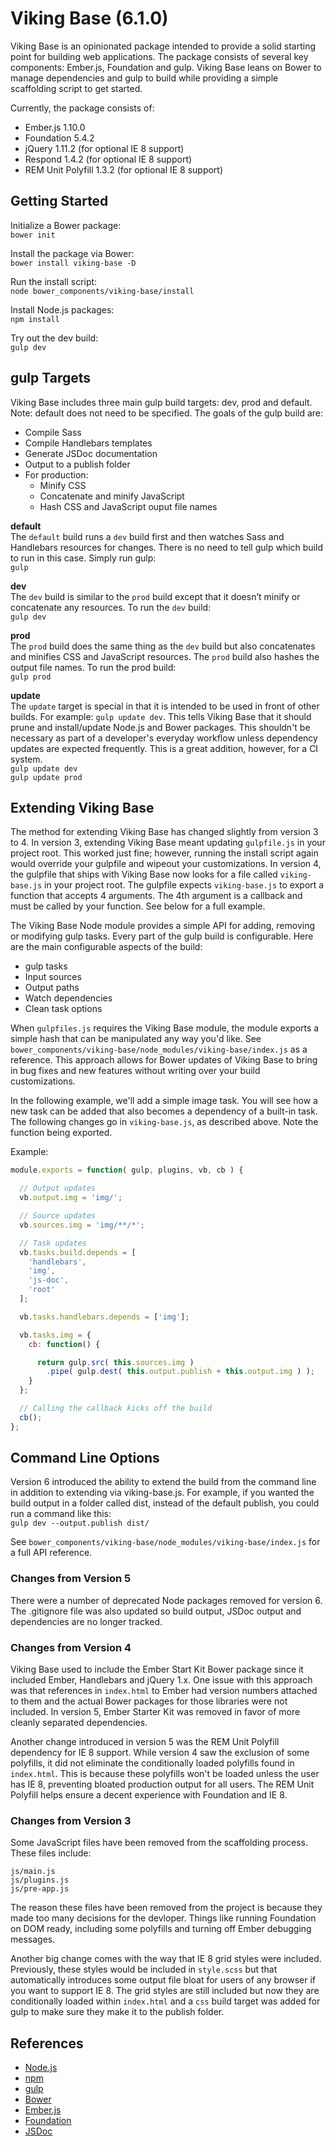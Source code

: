 # Viking Base (6.1.0)

Viking Base is an opinionated package intended to provide a solid starting point for building web applications. The package consists of several key components: Ember.js, Foundation and gulp. Viking Base leans on Bower to manage dependencies and gulp to build while providing a simple scaffolding script to get started.

Currently, the package consists of:

* Ember.js 1.10.0
* Foundation 5.4.2
* jQuery 1.11.2 (for optional IE 8 support)
* Respond 1.4.2 (for optional IE 8 support)
* REM Unit Polyfill 1.3.2 (for optional IE 8 support)

## Getting Started

Initialize a Bower package:  
`bower init`

Install the package via Bower:  
`bower install viking-base -D`

Run the install script:  
`node bower_components/viking-base/install`

Install Node.js packages:  
`npm install`

Try out the dev build:  
`gulp dev`

## gulp Targets

Viking Base includes three main gulp build targets: dev, prod and default. Note: default does not need to be specified. The goals of the gulp build are:

* Compile Sass
* Compile Handlebars templates
* Generate JSDoc documentation
* Output to a publish folder
* For production:
    * Minify CSS
    * Concatenate and minify JavaScript
    * Hash CSS and JavaScript ouput file names

**default**  
The `default` build runs a `dev` build first and then watches Sass and Handlebars resources for changes. There is no need to tell gulp which build to run in this case. Simply run gulp:  
`gulp`

**dev**  
The `dev` build is similar to the `prod` build except that it doesn’t minify or concatenate any resources. To run the `dev` build:  
`gulp dev`

**prod**  
The `prod` build does the same thing as the `dev` build but also concatenates and minifies CSS and JavaScript resources. The `prod` build also hashes the output file names. To run the prod build:  
`gulp prod`

**update**  
The `update` target is special in that it is intended to be used in front of other builds. For example: `gulp update dev`. This tells Viking Base that it should prune and install/update Node.js and Bower packages. This shouldn't be necessary as part of a developer's everyday workflow unless dependency updates are expected frequently. This is a great addition, however, for a CI system.  
`gulp update dev`  
`gulp update prod`

## Extending Viking Base
The method for extending Viking Base has changed slightly from version 3 to 4. In version 3, extending Viking Base meant updating `gulpfile.js` in your project root. This worked just fine; however, running the install script again would override your gulpfile and wipeout your customizations. In version 4, the gulpfile that ships with Viking Base now looks for a file called `viking-base.js` in your project root. The gulpfile expects `viking-base.js` to export a function that accepts 4 arguments. The 4th argument is a callback and must be called by your function. See below for a full example.

The Viking Base Node module provides a simple API for adding, removing or modifying gulp tasks. Every part of the gulp build is configurable. Here are the main configurable aspects of the build:

* gulp tasks
* Input sources
* Output paths
* Watch dependencies
* Clean task options

When `gulpfiles.js` requires the Viking Base module, the module exports a simple hash that can be manipulated any way you'd like. See `bower_components/viking-base/node_modules/viking-base/index.js` as a reference. This approach allows for Bower updates of Viking Base to bring in bug fixes and new features without writing over your build customizations.

In the following example, we'll add a simple image task. You will see how a new task can be added that also becomes a dependency of a built-in task. The following changes go in `viking-base.js`, as described above. Note the function being exported.

Example:

```javascript
module.exports = function( gulp, plugins, vb, cb ) {

  // Output updates
  vb.output.img = 'img/';

  // Source updates
  vb.sources.img = 'img/**/*';

  // Task updates
  vb.tasks.build.depends = [
    'handlebars',
    'img',
    'js-doc',
    'root'
  ];

  vb.tasks.handlebars.depends = ['img'];

  vb.tasks.img = {
    cb: function() {

      return gulp.src( this.sources.img )
        .pipe( gulp.dest( this.output.publish + this.output.img ) );
    }
  };

  // Calling the callback kicks off the build
  cb();
};
```

## Command Line Options

Version 6 introduced the ability to extend the build from the command line in addition to extending via viking-base.js. For example, if you wanted the build output in a folder called dist, instead of the default publish, you could run a command like this:  
`gulp dev --output.publish dist/`

See `bower_components/viking-base/node_modules/viking-base/index.js` for a full API reference.

### Changes from Version 5

There were a number of deprecated Node packages removed for version 6. The .gitignore file was also updated so build output, JSDoc output and dependencies are no longer tracked.

### Changes from Version 4

Viking Base used to include the Ember Start Kit Bower package since it included Ember, Handlebars and jQuery 1.x. One issue with this approach was that references in `index.html` to Ember had version numbers attached to them and the actual Bower packages for those libraries were not included. In version 5, Ember Starter Kit was removed in favor of more cleanly separated dependencies.

Another change introduced in version 5 was the REM Unit Polyfill dependency for IE 8 support. While version 4 saw the exclusion of some polyfills, it did not eliminate the conditionally loaded polyfills found in `index.html`. This is because these polyfills won't be loaded unless the user has IE 8, preventing bloated production output for all users. The REM Unit Polyfill helps ensure a decent experience with Foundation and IE 8.

### Changes from Version 3

Some JavaScript files have been removed from the scaffolding process. These files include:
```
js/main.js
js/plugins.js
js/pre-app.js
```

The reason these files have been removed from the project is because they made too many decisions for the devloper. Things like running Foundation on DOM ready, including some polyfills and turning off Ember debugging messages.

Another big change comes with the way that IE 8 grid styles were included. Previously, these styles would be included in `style.scss` but that automatically introduces some output file bloat for users of any browser if you want to support IE 8. The grid styles are still included but now they are conditionally loaded within `index.html` and a `css` build target was added for gulp to make sure they make it to the publish folder.

## References
* [Node.js](http://nodejs.org/)
* [npm](http://npmjs.org/)
* [gulp](http://gulpjs.com/)
* [Bower](http://bower.io/)
* [Ember.js](http://emberjs.com/)
* [Foundation](http://foundation.zurb.com/)
* [JSDoc](http://usejsdoc.org/)
